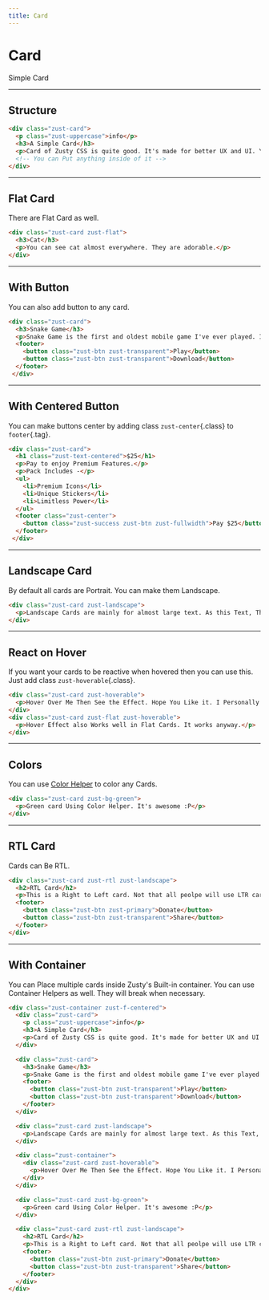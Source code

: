 ```yaml
---
title: Card
---
```


# Card
Simple Card

---


## Structure
```html {snippet}
<div class="zust-card">
  <p class="zust-uppercase">info</p>
  <h3>A Simple Card</h3>
  <p>Card of Zusty CSS is quite good. It's made for better UX and UI. You can use it too.</p>
  <!-- You can Put anything inside of it -->
</div>
```
---


## Flat Card
There are Flat Card as well.

```html {snippet}
<div class="zust-card zust-flat">
  <h3>Cat</h3>
  <p>You can see cat almost everywhere. They are adorable.</p>
</div>
```
---


## With Button
You can also add button to any card.

```html {snippet}
<div class="zust-card">
  <h3>Snake Game</h3>
  <p>Snake Game is the first and oldest mobile game I've ever played. It can be found on Very Old Nokia Phones.</p>
  <footer>
    <button class="zust-btn zust-transparent">Play</button>
    <button class="zust-btn zust-transparent">Download</button>
  </footer>
 </div>
```
---


## With Centered Button
You can make buttons center by adding class `zust-center`{.class} to `footer`{.tag}.

```html {snippet}
<div class="zust-card">
  <h1 class="zust-text-centered">$25</h1>
  <p>Pay to enjoy Premium Features.</p>
  <p>Pack Includes -</p>
  <ul>
    <li>Premium Icons</li>
    <li>Unique Stickers</li>
    <li>Limitless Power</li>
  </ul>
  <footer class="zust-center">
    <button class="zust-success zust-btn zust-fullwidth">Pay $25</button>
  </footer>
 </div>
```
---


## Landscape Card
By default all cards are Portrait. You can make them Landscape.

```html {snippet}
<div class="zust-card zust-landscape">
  <p>Landscape Cards are mainly for almost large text. As this Text, This is quite Large. Don't you think So???</p>
</div>
```
---


## React on Hover
If you want your cards to be reactive when hovered then you can use this. Just add class `zust-hoverable`{.class}.

```html {snippet}
<div class="zust-card zust-hoverable">
  <p>Hover Over Me Then See the Effect. Hope You Like it. I Personally loving this.</p>
</div>
<div class="zust-card zust-flat zust-hoverable">
  <p>Hover Effect also Works well in Flat Cards. It works anyway.</p>
</div>
```
---


## Colors
You can use [Color Helper](../helpers/#colors) to color any Cards.

```html {snippet}
<div class="zust-card zust-bg-green">
  <p>Green card Using Color Helper. It's awesome :P</p>
</div>
```
---


## RTL Card
Cards can Be RTL.

```html {snippet}
<div class="zust-card zust-rtl zust-landscape">
  <h2>RTL Card</h2>
  <p>This is a Right to Left card. Not that all peolpe will use LTR card, that's why I made This :D</p>
  <footer>
    <button class="zust-btn zust-primary">Donate</button>
    <button class="zust-btn zust-transparent">Share</button>
  </footer>
</div>
```
---


## With Container
You can Place multiple cards inside Zusty's Built-in container. You can use Container Helpers as well. They will break when necessary.

```html {snippet}
<div class="zust-container zust-f-centered">
  <div class="zust-card">
    <p class="zust-uppercase">info</p>
    <h3>A Simple Card</h3>
    <p>Card of Zusty CSS is quite good. It's made for better UX and UI. You can Use it too.</p>
  </div>

  <div class="zust-card">
    <h3>Snake Game</h3>
    <p>Snake Game is the first and oldest mobile game I've ever played. It can be found on Very Old Nokia Phones.</p>
    <footer>
      <button class="zust-btn zust-transparent">Play</button>
      <button class="zust-btn zust-transparent">Download</button>
    </footer>
  </div>

  <div class="zust-card zust-landscape">
    <p>Landscape Cards are mainly for almost large text. As this Text, This is quite Large. Don't you think So???</p>
  </div>

  <div class="zust-container">
    <div class="zust-card zust-hoverable">
      <p>Hover Over Me Then See the Effect. Hope You Like it. I Personally loving this.</p>
    </div>
  </div>

  <div class="zust-card zust-bg-green">
    <p>Green card Using Color Helper. It's awesome :P</p>
  </div>

  <div class="zust-card zust-rtl zust-landscape">
    <h2>RTL Card</h2>
    <p>This is a Right to Left card. Not that all peolpe will use LTR card, that's why I made This :D</p>
    <footer>
      <button class="zust-btn zust-primary">Donate</button>
      <button class="zust-btn zust-transparent">Share</button>
    </footer>
  </div>
</div>
```
